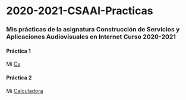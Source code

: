 # 2020-2021-CSAAI-Practicas
<h3>Mis prácticas de la asignatura Construcción de Servicios y Aplicaciones Audiovisuales en Internet Curso 2020-2021</h3>
<h4>Práctica 1</h4>
Mi <a href="https://sianats.github.io/2020-2021-CSAAI-Practicas/P1/CV/CvVanya.html">Cv</a>
<h4>Práctica 2</h4>
Mi <a href="https://sianats.github.io/2020-2021-CSAAI-Practicas/P2/calculadora.html">Calculadora</a>
